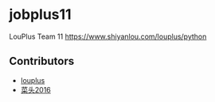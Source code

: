 # jobplus11
LouPlus Team 11 https://www.shiyanlou.com/louplus/python

## Contributors

* [louplus](https://github.com/louplus)
* [菜头2016](https://github.com/caitou2016)
